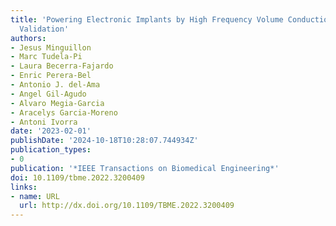```yaml
---
title: 'Powering Electronic Implants by High Frequency Volume Conduction: In Human
  Validation'
authors:
- Jesus Minguillon
- Marc Tudela-Pi
- Laura Becerra-Fajardo
- Enric Perera-Bel
- Antonio J. del-Ama
- Angel Gil-Agudo
- Alvaro Megia-Garcia
- Aracelys Garcia-Moreno
- Antoni Ivorra
date: '2023-02-01'
publishDate: '2024-10-18T10:28:07.744934Z'
publication_types:
- 0
publication: '*IEEE Transactions on Biomedical Engineering*'
doi: 10.1109/tbme.2022.3200409
links:
- name: URL
  url: http://dx.doi.org/10.1109/TBME.2022.3200409
---
```

